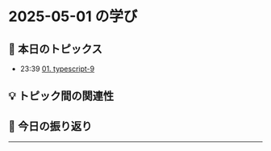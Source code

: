 # 2025-05-01 の学び

## 📝 本日のトピックス

- 23:39 [01. typescript-9](./01-typescript-9/)

## 💡 トピック間の関連性

## 📌 今日の振り返り

---